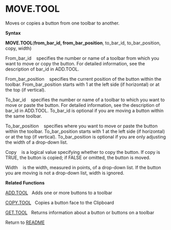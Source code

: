 # MOVE.TOOL

Moves or copies a button from one toolbar to another.

**Syntax**

**MOVE.TOOL**(**from\_bar\_id, from\_bar\_position**, to\_bar\_id,
to\_bar\_position, copy, width)

From\_bar\_id&nbsp;&nbsp;&nbsp;&nbsp;specifies the number or name of a
toolbar from which you want to move or copy the button. For detailed
information, see the description of bar\_id in ADD.TOOL.

From\_bar\_position&nbsp;&nbsp;&nbsp;&nbsp;specifies the current
position of the button within the toolbar. From\_bar\_position starts
with 1 at the left side (if horizontal) or at the top (if vertical).

To\_bar\_id&nbsp;&nbsp;&nbsp;&nbsp;specifies the number or name of a
toolbar to which you want to move or paste the button. For detailed
information, see the description of bar\_id in ADD.TOOL. To\_bar\_id is
optional if you are moving a button within the same toolbar.

To\_bar\_position&nbsp;&nbsp;&nbsp;&nbsp;specifies where you want to
move or paste the button within the toolbar. To\_bar\_position starts
with 1 at the left side (if horizontal) or at the top (if vertical).
To\_bar\_position is optional if you are only adjusting the width of a
drop-down list.

Copy&nbsp;&nbsp;&nbsp;&nbsp;is a logical value specifying whether to
copy the button. If copy is TRUE, the button is copied; if FALSE or
omitted, the button is moved.

Width&nbsp;&nbsp;&nbsp;&nbsp;is the width, measured in points, of a
drop-down list. If the button you are moving is not a drop-down list,
width is ignored.

**Related Functions**

[ADD.TOOL](ADD.TOOL.md)&nbsp;&nbsp;&nbsp;Adds one or more buttons to a toolbar

[COPY.TOOL](COPY.TOOL.md)&nbsp;&nbsp;&nbsp;Copies a button face to the Clipboard

[GET.TOOL](GET.TOOL.md)&nbsp;&nbsp;&nbsp;Returns information about a button or buttons
on a toolbar



Return to [README](README.md#M)

